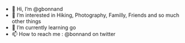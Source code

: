 - 👋 Hi, I’m @gbonnand
- 👀 I’m interested in Hiking, Photography, Familly, Friends and so much other things 
- 🌱 I’m currently learning go
- 📫 How to reach me : @bonnand on twitter

<!---
gbonnand/gbonnand is a ✨ special ✨ repository because its `README.md` (this file) appears on your GitHub profile.
You can click the Preview link to take a look at your changes.
--->
